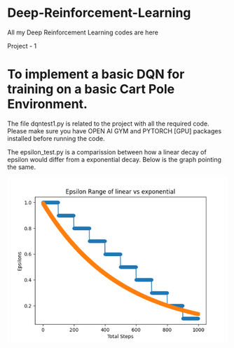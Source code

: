 # Deep-Reinforcement-Learning
All my Deep Reinforcement Learning codes are here

Project - 1
  # To implement a basic DQN for training on a basic Cart Pole Environment.

  The file dqntest1.py is related to the project with all the required code. Please make sure you have OPEN AI GYM and PYTORCH [GPU] packages installed before running the code.

  The epsilon_test.py is a comparission between how a linear decay of epsilon would differ from a exponential decay. Below is the graph pointing the same.
 
  ![Image](Figure_1.png)
